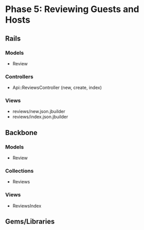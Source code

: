 # Phase 5: Reviewing Guests and Hosts

## Rails
### Models
* Review

### Controllers
* Api::ReviewsController (new, create, index)

### Views
* reviews/new.json.jbuilder
* reviews/index.json.jbuilder

## Backbone
### Models
* Review

### Collections
* Reviews

### Views
* ReviewsIndex

## Gems/Libraries
